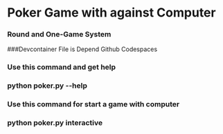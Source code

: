 # Poker Game with against Computer 
### Round and One-Game System


###Devcontainer File is Depend Github Codespaces

### Use this command and get help
### python poker.py --help


### Use this command for start a game with computer
### python poker.py interactive
